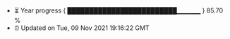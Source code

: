 - ⏳ Year progress { █████████████████████████▁▁▁▁▁ } 85.70 %
- ⏰ Updated on Tue, 09 Nov 2021 19:16:22 GMT

